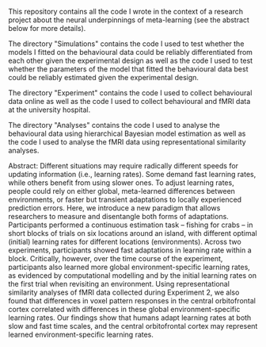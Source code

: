 This repository contains all the code I wrote in the context of a research project about the neural underpinnings of meta-learning (see the abstract below for more details).

The directory "Simulations" contains the code I used to test whether the models I fitted on the behavioural data could be reliably differentiated from each other given the experimental design as well as the code I used to test whether the parameters of the model that fitted the behavioural data best could be reliably estimated given the experimental design.

The directory "Experiment" contains the code I used to collect behavioural data online as well as the code I used to collect behavioural and fMRI data at the university hospital.

The directory "Analyses" contains the code I used to analyse the behavioural data using hierarchical Bayesian model estimation as well as the code I used to analyse the fMRI data using representational similarity analyses.

Abstract:
Different situations may require radically different speeds for updating information (i.e., learning rates). Some demand fast learning rates, while others benefit from using slower ones. To adjust learning rates, people could rely on either global, meta-learned differences between environments, or faster but transient adaptations to locally experienced prediction errors. Here, we introduce a new paradigm that allows researchers to measure and disentangle both forms of adaptations. Participants performed a continuous estimation task – fishing for crabs – in short blocks of trials on six locations around an island, with different optimal (initial) learning rates for different locations (environments). Across two experiments, participants showed fast adaptations in learning rate within a block. Critically, however, over the time course of the experiment, participants also learned more global environment-specific learning rates, as evidenced by computational modelling and by the initial learning rates on the first trial when revisiting an environment. Using representational similarity analyses of fMRI data collected during Experiment 2, we also found that differences in voxel pattern responses in the central orbitofrontal cortex correlated with differences in these global environment-specific learning rates. Our findings show that humans adapt learning rates at both slow and fast time scales, and the central orbitofrontal cortex may represent learned environment-specific learning rates.
